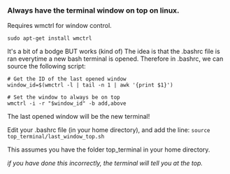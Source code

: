 ### Always have the terminal window on top on linux.

Requires wmctrl for window control.

`sudo apt-get install wmctrl`

It's a bit of a bodge BUT works (kind of) The idea is that the .bashrc file is ran everytime a new bash terminal is opened. Therefore in .bashrc, we can source the following script:

```
# Get the ID of the last opened window
window_id=$(wmctrl -l | tail -n 1 | awk '{print $1}')

# Set the window to always be on top
wmctrl -i -r "$window_id" -b add,above
```

The last opened window will be the new terminal!

Edit your .bashrc file (in your home directory), and add the line:
`source top_terminal/last_window_top.sh`

This assumes you have the folder top_terminal in your home directory.

<i> if you have done this incorrectly, the terminal will tell you at the top.

